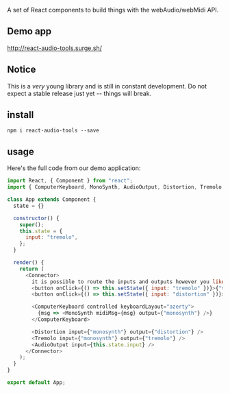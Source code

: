 A set of React components to build things with the webAudio/webMidi API.

## Demo app

http://react-audio-tools.surge.sh/

## Notice

This is a *very* young library and is still in constant development. Do not expect a stable release just yet -- things will break.

## install

`npm i react-audio-tools --save`

## usage

Here's the full code from our demo application:

```js
import React, { Component } from "react";
import { ComputerKeyboard, MonoSynth, AudioOutput, Distortion, Tremolo, Connector } from "react-audio-tools";

class App extends Component {
  state = {}

  constructor() {
    super();
    this.state = {
      input: "tremolo",
    };
  }

  render() {
    return (
      <Connector>
        it is possible to route the inputs and outputs however you like:
        <button onClick={() => this.setState({ input: "tremolo" })}>{"synth -> tremolo -> output"}</button>
        <button onClick={() => this.setState({ input: "distortion" })}>{"synth -> distortion -> output"}</button>

        <ComputerKeyboard controlled keyboardLayout="azerty">
          {msg => <MonoSynth midiMsg={msg} output={"monosynth"} />}
        </ComputerKeyboard>

        <Distortion input={"monosynth"} output={"distortion"} />
        <Tremolo input={"monosynth"} output={"tremolo"} />
        <AudioOutput input={this.state.input} />
      </Connector>
    );
  }
}

export default App;


```